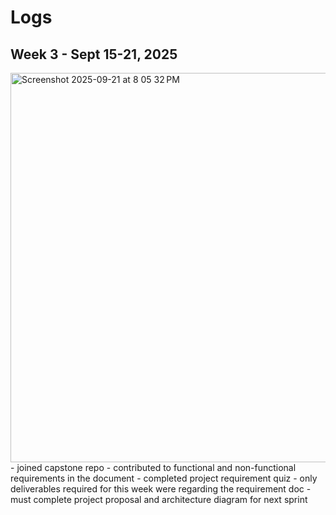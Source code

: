 # Logs

## Week 3 - Sept 15-21, 2025
<img width="1072" height="623" alt="Screenshot 2025-09-21 at 8 05 32 PM" src="https://github.com/user-attachments/assets/47e40adf-0d09-46cb-a923-c6f879e91522" />
- joined capstone repo
- contributed to functional and non-functional requirements in the document
- completed project requirement quiz
- only deliverables required for this week were regarding the requirement doc
- must complete project proposal and architecture diagram for next sprint 
